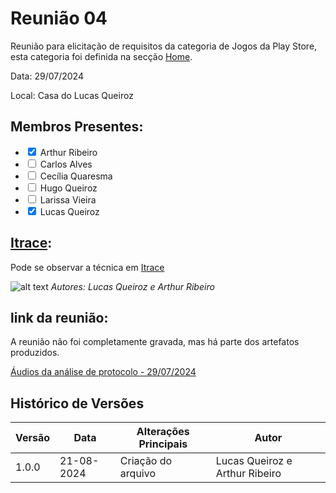 # Reunião 04
Reunião para elicitação de requisitos da categoria de Jogos da Play Store, esta categoria foi definida na secção [Home](../home/home.md).

Data:  29/07/2024 

Local: Casa do Lucas Queiroz


## Membros Presentes:
<form>
  <ul>
    <li><input type="checkbox" id="membro1" checked><label for="membro1"> Arthur Ribeiro</label></li>
    <li><input type="checkbox" id="membro2" ><label for="membro2"> Carlos Alves</label></li>
    <li><input type="checkbox" id="membro3" ><label for="membro3"> Cecília Quaresma</label></li>
    <li><input type="checkbox" id="membro4" ><label for="membro4"> Hugo Queiroz</label></li>
    <li><input type="checkbox" id="membro4" ><label for="membro4"> Larissa Vieira</label></li>
    <li><input type="checkbox" id="membro4" checked><label for="membro4"> Lucas Queiroz</label></li>
  </ul>
</form>

## [Itrace](reunioes.md#itrace):
Pode se observar a técnica em [Itrace](reunioes.md#itrace)

![alt text](../assets/imagens/iTrace%20-%20reunião%2029_07.jpeg)
*Autores: Lucas Queiroz e Arthur Ribeiro*

## link da reunião:
A reunião não foi completamente gravada, mas há parte dos artefatos produzidos.

[Áudios da análise de protocolo - 29/07/2024 ](https://drive.google.com/drive/folders/18ZcscWDNY1OUcLuZcanFcm-xrGkef79p)




## Histórico de Versões

| Versão | Data       | Alterações Principais                             | Autor        |
|--------|------------|---------------------------------------------------|--------------|
| 1.0.0  | 21-08-2024 | Criação do arquivo | Lucas Queiroz e Arthur Ribeiro |